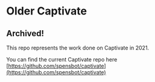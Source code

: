 # Older Captivate

## Archived!

This repo represents the work done on Captivate in 2021.

You can find the current Captivate repo here [https://github.com/spensbot/captivate](https://github.com/spensbot/captivate)
